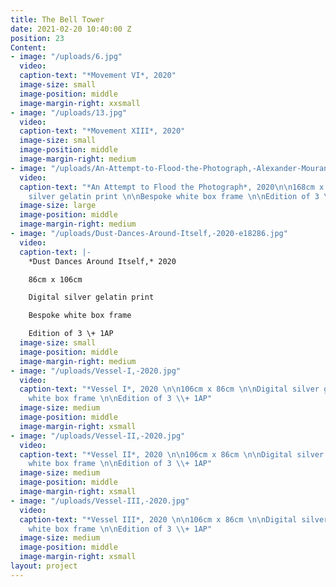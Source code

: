 ```yaml
---
title: The Bell Tower
date: 2021-02-20 10:40:00 Z
position: 23
Content:
- image: "/uploads/6.jpg"
  video: 
  caption-text: "*Movement VI*, 2020"
  image-size: small
  image-position: middle
  image-margin-right: xxsmall
- image: "/uploads/13.jpg"
  video: 
  caption-text: "*Movement XIII*, 2020"
  image-size: small
  image-position: middle
  image-margin-right: medium
- image: "/uploads/An-Attempt-to-Flood-the-Photograph,-Alexander-Mourant,-2020.jpg"
  video: 
  caption-text: "*An Attempt to Flood the Photograph*, 2020\n\n168cm x 116cm \n\nDigital
    silver gelatin print \n\nBespoke white box frame \n\nEdition of 3 \\+ 1AP"
  image-size: large
  image-position: middle
  image-margin-right: medium
- image: "/uploads/Dust-Dances-Around-Itself,-2020-e18286.jpg"
  video: 
  caption-text: |-
    *Dust Dances Around Itself,* 2020

    86cm x 106cm

    Digital silver gelatin print

    Bespoke white box frame

    Edition of 3 \+ 1AP
  image-size: small
  image-position: middle
  image-margin-right: medium
- image: "/uploads/Vessel-I,-2020.jpg"
  video: 
  caption-text: "*Vessel I*, 2020 \n\n106cm x 86cm \n\nDigital silver gelatin print\n\nBespoke
    white box frame \n\nEdition of 3 \\+ 1AP"
  image-size: medium
  image-position: middle
  image-margin-right: xsmall
- image: "/uploads/Vessel-II,-2020.jpg"
  video: 
  caption-text: "*Vessel II*, 2020 \n\n106cm x 86cm \n\nDigital silver gelatin print\n\nBespoke
    white box frame \n\nEdition of 3 \\+ 1AP"
  image-size: medium
  image-position: middle
  image-margin-right: xsmall
- image: "/uploads/Vessel-III,-2020.jpg"
  video: 
  caption-text: "*Vessel III*, 2020 \n\n106cm x 86cm \n\nDigital silver gelatin print\n\nBespoke
    white box frame \n\nEdition of 3 \\+ 1AP"
  image-size: medium
  image-position: middle
  image-margin-right: xsmall
layout: project
---
```


